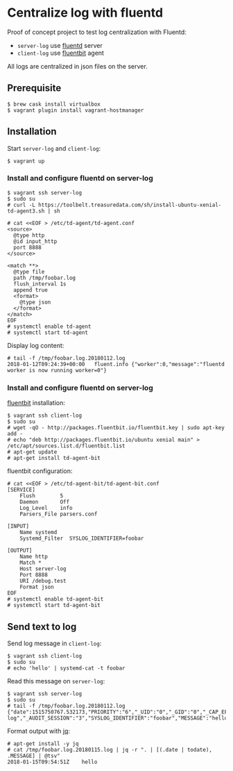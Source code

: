 # Centralize log with fluentd

Proof of concept project to test log centralization with Fluentd:

* `server-log` use [fluentd](https://docs.fluentd.org/v1.0/articles/quickstart) server
* `client-log` use [fluentbit](http://fluentbit.io/documentation/current/) agent

All logs are centralized in json files on the server.

## Prerequisite

```
$ brew cask install virtualbox
$ vagrant plugin install vagrant-hostmanager
```

## Installation

Start `server-log` and `client-log`:

```
$ vagrant up
```

### Install and configure fluentd on server-log

```
$ vagrant ssh server-log
$ sudo su
# curl -L https://toolbelt.treasuredata.com/sh/install-ubuntu-xenial-td-agent3.sh | sh
```

```
# cat <<EOF > /etc/td-agent/td-agent.conf
<source>
  @type http
  @id input_http
  port 8888
</source>

<match **>
  @type file
  path /tmp/foobar.log
  flush_interval 1s
  append true
  <format>
    @type json
  </format>
</match>
EOF
# systemctl enable td-agent
# systemctl start td-agent
```

Display log content:

```
# tail -f /tmp/foobar.log.20180112.log
2018-01-12T09:24:39+00:00	fluent.info	{"worker":0,"message":"fluentd worker is now running worker=0"}
```

### Install and configure fluentd on server-log

[fluentbit](http://fluentbit.io/documentation/current/) installation:

```
$ vagrant ssh client-log
$ sudo su
# wget -qO - http://packages.fluentbit.io/fluentbit.key | sudo apt-key add -
# echo "deb http://packages.fluentbit.io/ubuntu xenial main" > /etc/apt/sources.list.d/fluentbit.list
# apt-get update
# apt-get install td-agent-bit
```

fluentbit configuration:

```
# cat <<EOF > /etc/td-agent-bit/td-agent-bit.conf
[SERVICE]
    Flush        5
    Daemon       Off
    Log_Level    info
    Parsers_File parsers.conf

[INPUT]
    Name systemd
    Systemd_Filter  SYSLOG_IDENTIFIER=foobar

[OUTPUT]
    Name http
    Match *
    Host server-log
    Port 8888
    URI /debug.test
    Format json
EOF
# systemctl enable td-agent-bit
# systemctl start td-agent-bit
```

## Send text to log

Send log message in `client-log`:

```
$ vagrant ssh client-log
$ sudo su
# echo 'hello' | systemd-cat -t foobar
```

Read this message on `server-log`:

```
$ vagrant ssh server-log
$ sudo su
# tail -f /tmp/foobar.log.20180112.log
{"date":1515750767.532173,"PRIORITY":"6","_UID":"0","_GID":"0","_CAP_EFFECTIVE":"3fffffffff","_SYSTEMD_SLICE":"-.slice","_BOOT_ID":"f4a3b91f81aa40faa2d2fdade88f4ea7","_MACHINE_ID":"73eeabe4d35f4c54af1cd88ffe22e352","_AUDIT_LOGINUID":"1000","_TRANSPORT":"stdout","_SYSTEMD_CGROUP":"/","_HOSTNAME":"client-log","_AUDIT_SESSION":"3","SYSLOG_IDENTIFIER":"foobar","MESSAGE":"hello","_PID":"2582","_COMM":"cat"}
```

Format output with [jq](https://stedolan.github.io/jq/):

```
# apt-get install -y jq 
# cat /tmp/foobar.log.20180115.log | jq -r ". | [(.date | todate), .MESSAGE] | @tsv"
2018-01-15T09:54:51Z	hello
```
